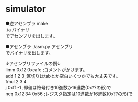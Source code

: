 # simulator

●逆アセンブラ
make</br>
./a バイナリ</br>
でアセンブリを出します。

●アセンブラ
./asm.py アセンブリ</br>
でバイナリを出します。

↓アセンブリファイルの例↓</br>
limm 0x12 0xcafe      ;コメントがかけます。</br>
add 1 2 3  ;区切りはtabとか空白いくつかでも大丈夫です。</br>
fmul 2 3 4</br>
j 0xff -1             ;即値は符号付き10進数か16進数(0x??の形)で</br>
neq 0x12 34 0x56      ;レジスタ指定は10進数か16進数(0x??の形)で</br>
